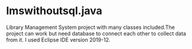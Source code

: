 # lmswithoutsql.java
Library Management System project with many classes included.The project can work but need database to connect each other to collect data from it. I used Eclipse IDE version 2019-12.
